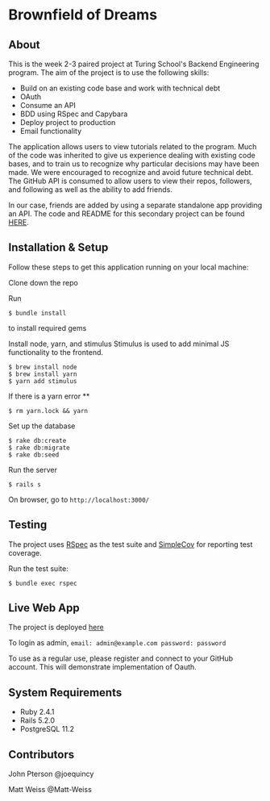 # Brownfield of Dreams

## About

This is the week 2-3 paired project at Turing School's Backend Engineering program. The aim of the project is to use the following skills:

- Build on an existing code base and work with technical debt
- OAuth
- Consume an API
- BDD using RSpec and Capybara
- Deploy project to production
- Email functionality

The application allows users to view tutorials related to the program. Much of the code was inherited to give us experience dealing with existing code bases, and to train us to recognize why particular decisions may have been made. We were encouraged to recognize and avoid future technical debt. The GitHub API is consumed to allow users to view their repos, followers, and following as well as the ability to add friends.

In our case, friends are added by using a separate standalone app providing an API. The code and README for this secondary project can be found <a href="https://github.com/Matt-Weiss/greenfield-of-friends">HERE</a>.

## Installation & Setup

Follow these steps to get this application running on your local machine:

Clone down the repo

Run
```
$ bundle install
```
to install required gems

Install node, yarn, and stimulus
Stimulus is used to add minimal JS functionality to the frontend.
```
$ brew install node
$ brew install yarn
$ yarn add stimulus
```

If there is a yarn error **
```
$ rm yarn.lock && yarn
```

Set up the database
```
$ rake db:create
$ rake db:migrate
$ rake db:seed
```

Run the server
```
$ rails s
```

On browser, go to `http://localhost:3000/`

## Testing

The project uses <a href="https://github.com/rspec/rspec"> RSpec</a> as the test suite and <a href="https://github.com/colszowka/simplecov"> SimpleCov</a> for reporting test coverage.

Run the test suite:
```
$ bundle exec rspec
```

## Live Web App

The project is deployed <a href='https://serene-gorge-80745.herokuapp.com/'> here</a>

To login as admin, `email: admin@example.com password: password`

To use as a regular use, please register and connect to your GitHub account. This will demonstrate implementation of Oauth.

## System Requirements

* Ruby 2.4.1
* Rails 5.2.0
* PostgreSQL 11.2

## Contributors

John Pterson @joequincy

Matt Weiss @Matt-Weiss
